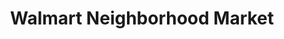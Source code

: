 ---
title: "Walmart Neighborhood Market"
url: /orlando/walmart-neighborhood-market-north-semoran-boulevard/
shop: supermarket
---